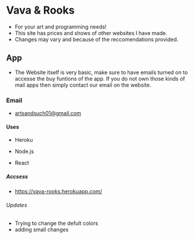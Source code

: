 # Vava & Rooks
- For your art and programming needs!
- This site has prices and shows of other websites I have made.
- Changes may vary and because of the reccomendations provided.

## App

- The Website itself is very basic, make sure to have emails turned on to accesse the buy funtions of the app. If you do not own those kinds of mail apps then simply contact our email on the website.

### Email

- artsandsuch01@gmail.com

#### Uses

- Heroku

- Node.js

- React

##### Accsess

- https://vava-rooks.herokuapp.com/

###### Updates
- Trying to change the defult colors
- adding small changes

